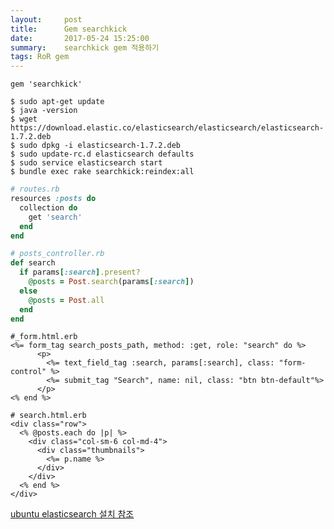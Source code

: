 ```yaml
---
layout:     post
title:      Gem searchkick
date:       2017-05-24 15:25:00
summary:    searchkick gem 적용하기
tags: RoR gem
---
```


```gem
gem 'searchkick'
```

```vim
$ sudo apt-get update
$ java -version
$ wget https://download.elastic.co/elasticsearch/elasticsearch/elasticsearch-1.7.2.deb
$ sudo dpkg -i elasticsearch-1.7.2.deb
$ sudo update-rc.d elasticsearch defaults
$ sudo service elasticsearch start
$ bundle exec rake searchkick:reindex:all
```

```ruby
# routes.rb
resources :posts do
  collection do
    get 'search'
  end
end
```

```ruby
# posts_controller.rb
def search
  if params[:search].present?
    @posts = Post.search(params[:search])
  else
    @posts = Post.all
  end
end
```

```erb
#_form.html.erb
<%= form_tag search_posts_path, method: :get, role: "search" do %>
      <p>
        <%= text_field_tag :search, params[:search], class: "form-control" %>
        <%= submit_tag "Search", name: nil, class: "btn btn-default"%>
      </p>
<% end %>
```

```erb
# search.html.erb
<div class="row">
  <% @posts.each do |p| %>
    <div class="col-sm-6 col-md-4">
      <div class="thumbnails">
        <%= p.name %>
      </div>
    </div>
  <% end %>
</div>
```

[ubuntu elasticsearch 설치 참조](https://www.digitalocean.com/community/tutorials/how-to-install-and-configure-elasticsearch-on-ubuntu-14-04)